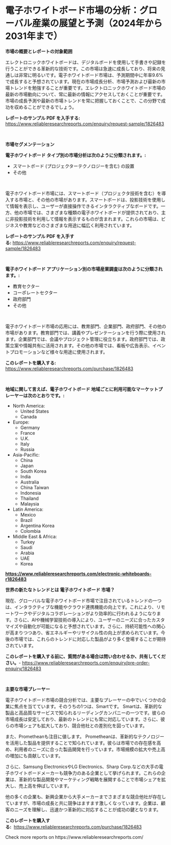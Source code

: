 <p><h1>電子ホワイトボード市場の分析：グローバル産業の展望と予測（2024年から2031年まで）</h1></p><p><strong>市場の概要とレポートの対象範囲</strong></p>
<p><p>エレクトロニックホワイトボードは、デジタルボードを使用して手書きや記録を行うことができる革新的な技術です。この市場は急速に成長しており、将来の見通しは非常に明るいです。電子ホワイトボード市場は、予測期間中に年率9.6%で成長すると予想されています。現在の市場成長分析、市場予測および最新の市場トレンドを勉強することが重要です。エレクトロニックホワイトボード市場の最新の市場動向について、常に最新の情報にアクセスしておくことが重要です。市場の成長予測や最新の市場トレンドを常に把握しておくことで、この分野で成功を収めることができるでしょう。</p></p>
<p><strong>レポートのサンプル PDF を入手する:</strong> <a href="https://www.reliableresearchreports.com/enquiry/request-sample/1826483">https://www.reliableresearchreports.com/enquiry/request-sample/1826483</a></p>
<p>&nbsp;</p>
<p><strong>市場セグメンテーション</strong></p>
<p><strong>電子ホワイトボード タイプ別の市場分析は次のように分類されます。:</strong></p>
<p><ul><li>スマートボード (プロジェクターテクノロジーを含む) の設置</li><li>その他</li></ul></p>
<p>&nbsp;</p>
<p><p>電子ホワイトボード市場には、スマートボード（プロジェクタ技術を含む）を導入する市場と、その他の市場があります。スマートボードは、投影技術を使用して情報を表示し、ユーザーが直接操作できるインタラクティブなボードです。一方、他の市場では、さまざまな種類の電子ホワイトボードが提供されており、主に非投影技術を利用して情報を表示するものが含まれます。これらの市場は、ビジネスや教育などのさまざまな用途に幅広く利用されています。</p></p>
<p><strong>レポートのサンプル PDF を入手する:</strong>&nbsp;<a href="https://www.reliableresearchreports.com/enquiry/request-sample/1826483">https://www.reliableresearchreports.com/enquiry/request-sample/1826483</a></p>
<p>&nbsp;</p>
<p><strong> 電子ホワイトボード アプリケーション別の市場産業調査は次のように分類されます。:</strong></p>
<p><ul><li>教育セクター</li><li>コーポレートセクター</li><li>政府部門</li><li>その他</li></ul></p>
<p>&nbsp;</p>
<p><p>電子ホワイトボード市場の応用には、教育部門、企業部門、政府部門、その他の市場があります。教育部門では、講義やプレゼンテーションを行う際に使用されます。企業部門では、会議やプロジェクト管理に役立ちます。政府部門では、政策立案や情報共有に活用されます。その他の市場では、看板や広告表示、イベントプロモーションなど様々な用途に使用されます。</p></p>
<p><strong>このレポートを購入する:</strong>&nbsp; <a href="https://www.reliableresearchreports.com/purchase/1826483">https://www.reliableresearchreports.com/purchase/1826483</a></p>
<p>&nbsp;</p>
<p><strong>地域に関して言えば、電子ホワイトボード 地域ごとに利用可能なマーケットプレーヤーは次のとおりです。:</strong></p>
<p><ul>
    <li>
        North America:
        <ul>
            <li>United States</li>
            <li>Canada</li>
        </ul>
    </li>
    <li>
        Europe:
        <ul>
            <li>Germany</li>
            <li>France</li>
            <li>U.K.</li>
            <li>Italy</li>
            <li>Russia</li>
        </ul>
    </li>
    <li>
        Asia-Pacific:
        <ul>
            <li>China</li>
            <li>Japan</li>
            <li>South Korea</li>
            <li>India</li>
            <li>Australia</li>
            <li>China Taiwan</li>
            <li>Indonesia</li>
            <li>Thailand</li>
            <li>Malaysia</li>
        </ul>
    </li>
    <li>
        Latin America:
        <ul>
            <li>Mexico</li>
            <li>Brazil</li>
            <li>Argentina Korea</li>
            <li>Colombia</li>
        </ul>
    </li>
    <li>
        Middle East & Africa:
        <ul>
            <li>Turkey</li>
            <li>Saudi</li>
            <li>Arabia</li>
            <li>UAE</li>
            <li>Korea</li>
        </ul>
    </li>
    </ul></p>
<p><strong><a href="https://www.reliableresearchreports.com/electronic-whiteboards-r1826483">https://www.reliableresearchreports.com/electronic-whiteboards-r1826483</a></strong>&nbsp;</p>
<p><strong>世界の新たなトレンドとは 電子ホワイトボード 市場？</strong></p>
<p><p>現在、グローバルな電子ホワイトボード市場で注目されているトレンドの一つは、インタラクティブな機能やクラウド連携機能の向上です。これにより、リモートワークやデジタルコラボレーションがより効率的に行われるようになります。さらに、AIや機械学習技術の導入により、ユーザーのニーズに合ったカスタマイズや自動化が可能になると予想されています。さらに、持続可能性への関心が高まりつつあり、省エネルギーやリサイクル性の向上が求められています。今後の市場では、これらのトレンドに対応した製品がより多く登場することが期待されています。</p></p>
<p><strong>このレポートを購入する前に、質問がある場合は問い合わせるか、共有してください。</strong>- <a href="https://www.reliableresearchreports.com/enquiry/pre-order-enquiry/1826483">https://www.reliableresearchreports.com/enquiry/pre-order-enquiry/1826483</a></p>
<p>&nbsp;</p>
<p><strong>主要な市場プレーヤー</strong></p>
<p><p>電子ホワイトボード市場の競合分析では、主要なプレーヤーの中でいくつかの企業に焦点を当てています。そのうちの1つは、Smartです。 Smartは、革新的な製品と高品質なサービスで知られるリーディングカンパニーの一つです。彼らの市場成長は安定しており、最新のトレンドにも常に対応しています。さらに、彼らの市場シェアも拡大しており、競合他社との差別化を図っています。</p><p>また、Prometheanも注目に値します。 Prometheanは、革新的なテクノロジーを活用した製品を提供することで知られています。彼らは市場での存在感を高め、利用者のニーズに合った製品開発を行っています。市場規模の拡大や売上高の増加にも貢献しています。</p><p>さらに、Samsung ElectronicsやLG Electronics、Sharp Corp.などの大手の電子ホワイトボードメーカーも競争力のある企業として挙げられます。これらの企業は、革新的な製品開発やマーケティング戦略を展開することで市場シェアを拡大し、売上高を伸ばしています。</p><p>他の多くの企業も、新興企業から大手メーカーまでさまざまな競合他社が存在していますが、市場の成長と共に競争はますます激しくなっています。企業は、顧客のニーズを理解し、迅速かつ革新的に対応することが成功の鍵となります。</p></p>
<p><strong>このレポートを購入する:</strong>&nbsp;&nbsp;<a href="https://www.reliableresearchreports.com/purchase/1826483">https://www.reliableresearchreports.com/purchase/1826483</a></p>
<p>Check more reports on https://www.reliableresearchreports.com/</p>